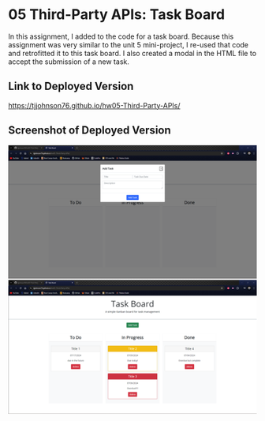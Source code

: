 # 05 Third-Party APIs: Task Board

In this assignment, I added to the code for a task board. Because this assignment was very similar to the unit 5 mini-project, I re-used that code and retrofitted it to this task board. I also created a modal in the HTML file to accept the submission of a new task.

## Link to Deployed Version

https://tjjohnson76.github.io/hw05-Third-Party-APIs/

## Screenshot of Deployed Version

![example of the modal](./assets/hw05_1.png)
![task page depicting each case](./assets/hw05_2.png)